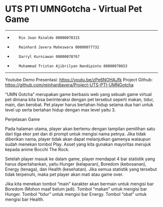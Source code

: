 # UTS PTI UMNGotcha - Virtual Pet Game

-------------------------------------------------------------------------------------------------------------------------------------------------------------------------
-        Rio Joan Rinaldo 00000078315
-        Reinhard Javera Maheswara 00000077732
-        Darryl Kurniawan 00000078767
-        Muhammad Tristan Ajibrilyan Nandipinto 00000078653
-------------------------------------------------------------------------------------------------------------------------------------------------------------------------

Youtube Demo Presentasi: https://youtu.be/zPe6NOHAJfk
Project Github: https://github.com/reinhardjavera/Project-UTS-PTI-UMNGotcha

“UMN Gotcha” merupakan game berbasis web yang sebuah game virtual pet dimana kita bisa berinteraksi dengan pet tersebut seperti makan, tidur, main, dan berobat. Pet player harus bertahan hidup selama dua hari untuk level up serta bertahan hidup dengan max level yaitu 3.

Penjelasan Game 

Pada halaman utama, player akan bertemu dengan tampilan pemilihan satu dari tiga ekor pet dan di prompt untuk mengisi nama petnya. Jika tidak diberikan nama, player tidak akan dapat melanjutkan gamenya walaupun sudah menekan tombol Play. Asset yang kita gunakan mayoritas merujuk kepada anime Bocchi The Rock.

Setelah player masuk ke dalam game, player mendapat 4 bar statistik yang harus dipertahankan, yaitu Hunger (kelaparan), Boredom (kebosanan), Energy (tenaga), dan Health (kesehatan). Jika semua statistik yang tersebut tidak terpenuhi, maka pet player akan mati atau game over.

Jika kita menekan tombol “main” karakter akan bermain untuk mengisi bar Boredom (Mohon maaf belum jadi). Tombol “makan” untuk mengisi bar Hunger. Tombol “tidur” untuk mengisi bar Energy. Tombol “obat” untuk mengisi bar Health.
